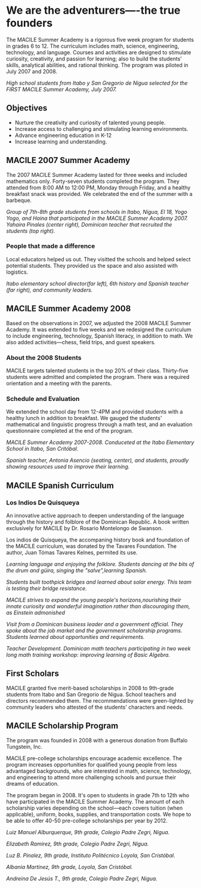 # We are the adventurers—-the true founders

The MACILE Summer Academy is a rigorous five week program for students in grades 6 to 12. The curriculum includes math, science, engineering, technology, and language. Courses and activities are designed to stimulate curiosity, creativity, and passion for learning; also to build the students’ skills, analytical abilities, and rational thinking. The program was piloted in July 2007 and 2008.

_High school students from Itabo y San Gregorio de Nigua selected for the FIRST MACILE Summer Academy, July 2007._

## Objectives

- Nurture the creativity and curiosity of talented young people.
- Increase access to challenging and stimulating learning environments.
- Advance engineering education in K-12
- Increase learning and understanding.

## MACILE 2007 Summer Academy

The 2007 MACILE Summer Academy lasted for three weeks and included mathematics only. Forty-seven students completed the program. They attended from 8:00 AM to 12:00 PM, Monday through Friday, and a healthy breakfast snack was provided. We celebrated the end of the summer with a barbeque.

_Group of 7th-8th grade students from schools in Itabo, Nigua, El 18, Yogo Yogo, and Haina that participated in the MACILE Summer Academy 2007. Yahaira Pinales (center right), Dominican teacher that recruited the students (top right)._

### People that made a difference

Local educators helped us out. They visitted the schools and helped select potential students. They provided us the space and also assisted with logistics.

_Itabo elementary school director(far left), 6th history and Spanish teacher (far right), and community leaders._

## MACILE Summer Academy 2008

Based on the observations in 2007, we adjusted the 2008 MACILE Summer Academy. It was extended to five weeks and we redesigned the curriculum to include engineering, technology, Spanish literacy, in addition to math. We also added activities—chess, field trips, and guest speakers.

### About the 2008 Students

MACILE targets talented students in the top 20% of their class. Thirty-five students were admitted and completed the program. There was a required orientation and a meeting with the parents.

### Schedule and Evaluation

We extended the school day from 12-4PM and provided students with a healthy lunch in addition to breakfast. We gauged the students' mathematical and linguistic progress through a math test, and an evaluation questionnaire completed at the end of the program.

_MACILE Summer Academy 2007-2008. Conduceted at the Itabo Elementary School in Itabo, San Critóbal._

_Spanish teacher, Antonia Asencio (seating, center), and students, proudly showing resources used to improve their learning._

## MACILE Spanish Curriculum

### Los Indios De Quisqueya

An innovative active approach to deepen understanding of the language through the history and folblore of the Dominican Republic. A book written exclusively for MACILE by Dr. Rosario Montelongo de Swanson.

Los indios de Quisqueya, the accompaning history book and foundation of the MACILE curriculum, was donated by the Tavares Foundation. The author, Juan Tómas Tavares Kelnes, permited its use.

_Learning language and enjoying the folklore. Students dancing at the bits of the drum and güira, singing the "salve",learning Spanish._

_Students built toothpick bridges and learned about solar energy. This team is testing their bridge resistance._

_MACILE strives to expand the young people's horizons,nourishing their innate curiosity and wonderful imagination rather than discouraging them, as Einstein admonished_

_Visit from a Dominican business leader and a government official. They spoke about the job market and the government scholarship programs. Students learned about opportunities and requirements._

_Teacher Development. Dominican math teachers participating in two week long math training workshop: improving learning of Basic Algebra._

## First Scholars

MACILE granted five merit-based scholarships in 2008 to 9th-grade students from Itabo and San Gregorio de Nigua. School teachers and directors recommended them. The recommendations were green-lighted by community leaders who attested of the students' characters and needs.

## MACILE Scholarship Program

The program was founded in 2008 with a generous donation from Buffalo Tungstein, Inc.

MACILE pre-college scholarships encourage academic excellence. The program increases opportunities for qualified young people from less advantaged backgrounds, who are interested in math, science, technology, and engineering to attend more challenging schools and pursue their dreams of education.

The program began in 2008. It's open to students in grade 7th to 12th who have participated in the MACILE Summer Academy. The amount of each scholarship varies depending on the school—each covers tuition (when applicable), uniform, books, supplies, and transportation costs. We hope to be able to offer 40-50 pre-college scholarships per year by 2012. 

_Luiz Manuel Alburquerque, 9th grade, Colegio Padre Zegri, Nigua._

_Elizabeth Ramirez, 9th grade, Colegio Padre Zegri, Nigua._

_Luz B. Pinalez, 9th grade, Instituto Politécnico Loyola, San Cristóbal._

_Albania Martinez, 9th grade, Loyola, San Cristóbal._

_Andreina De Jesús T., 9th grade, Colegio Padre Zegri, Nigua._